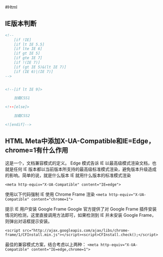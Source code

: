 #Html

## IE版本判断

```html
<!-- 
    [if !IE]
    [if lt IE 5.5]
    [if lte IE 6]
    [if gt IE 5]
    [if gte IE 7]
    [if !(IE 7)]
    [if (gt IE 5)&(lt IE 7)]
    [if (IE 6)|(IE 7)]
-->


<!--[if lt IE 9]>

    加载CSS1

<!--[else]>

    加载CSS2

<![endif]-->
```



## HTML Meta中添加X-UA-Compatible和IE=Edge，chrome=1有什么作用


这是一个，文档兼容模式的定义。
Edge 模式告诉 IE 以最高级模式渲染文档，也就是任何 IE 版本都以当前版本所支持的最高级标准模式渲染，避免版本升级造成的影响。简单的说，就是什么版本 IE 就用什么版本的标准模式渲染

`<meta http-equiv="X-UA-Compatible" content="IE=edge">`

使用以下代码强制 IE 使用 Chrome Frame 渲染
`<meta http-equiv="X-UA-Compatible" content="chrome=1">`

提示 IE 用户安装 Google Frame
Google 官方提供了对 Google Frame 插件安装情况的检测，这里直接调用方法即可，如果检测到 IE 并未安装 Google Frame，则弹出对话框提示安装。

`<script src="http://ajax.googleapis.com/ajax/libs/chrome-frame/1/CFInstall.min.js"></script><script>CFInstall.check();</script>`

最佳的兼容模式方案，结合考虑以上两种：
`<meta http-equiv="X-UA-Compatible" content="IE=edge,chrome=1">`